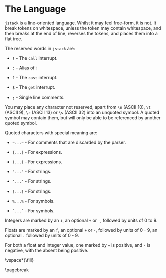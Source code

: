 # The Language

`jstack` is a line-oriented language. Whilst it may feel free-form, it is not. It break tokens on whitespace, unless the token may contain whitespace, and then breaks at the end of line, reverses the tokens, and places them into a flat tree.

The reserved words in `jstack` are:

* `!` - The `call` interrupt.

* `:` - Alias of `!`

* `?` - The `cast` interrupt.

* `$` - The `get` interrupt.

* `;` - Single line comments.

You may place any character not reserved, apart from `\n` (ASCII 10), `\t` (ASCII 9), `\r` (ASCII 13) or `\s` (ASCII 32) into an unquoted symbol. A quoted symbol may contain them, but will only be able to be referenced by another quoted symbol.

Quoted characters with special meaning are:

* `~...~` - For comments that are discarded by the parser.

* `{...}` - For expressions.

* `(...)` - For expressions.

* `"..."` - For strings.

* `'...'` - For strings.

* `[...]` - For strings.

* `%...%` - For symbols.

* `` `...` `` - For symbols.

Integers are marked by an `i`, an optional `+` or `-`, followed by units of 0 to 9.

Floats are marked by an `f`, an optional `+` or `-`, followed by units of 0 - 9, an optional `.` followed by units of 0 - 9.

For both a float and integer value, one marked by `+` is positive, and `-` is negative, with the absent being positive.

\vspace*{\fill}

\pagebreak
